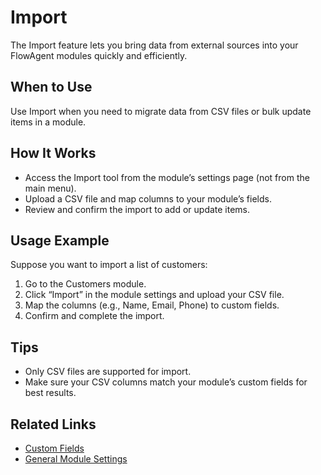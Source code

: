 # Import

The Import feature lets you bring data from external sources into your FlowAgent modules quickly and efficiently.

## When to Use
Use Import when you need to migrate data from CSV files or bulk update items in a module.

## How It Works
- Access the Import tool from the module’s settings page (not from the main menu).
- Upload a CSV file and map columns to your module’s fields.
- Review and confirm the import to add or update items.

## Usage Example
Suppose you want to import a list of customers:

1. Go to the Customers module.
2. Click “Import” in the module settings and upload your CSV file.
3. Map the columns (e.g., Name, Email, Phone) to custom fields.
4. Confirm and complete the import.

## Tips
- Only CSV files are supported for import.
- Make sure your CSV columns match your module’s custom fields for best results.

## Related Links
- [Custom Fields](/docs/modules/customfields.md)
- [General Module Settings](/docs/modules/general.md)
